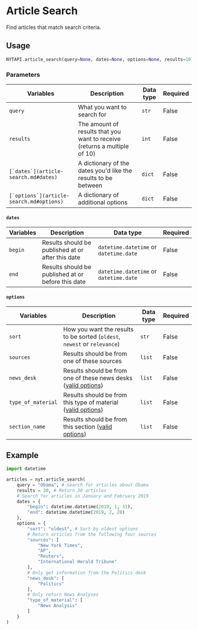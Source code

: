 # Article Search

Find articles that match search criteria.

## Usage

```python
NYTAPI.article_search(query=None, dates=None, options=None, results=10)
```

### Parameters

| Variables                                  | Description                                                               | Data type | Required |
| ------------------------------------------ | ------------------------------------------------------------------------- | --------- | -------- |
| `query`                                    | What you want to search for                                               | `str`     | False    |
| `results`                                  | The amount of results that you want to receive (returns a multiple of 10) | `int`     | False    |
| ``[`dates`](article-search.md#dates)``     | A dictionary of the dates you'd like the results to be between            | `dict`    | False    |
| ``[`options`](article-search.md#options)`` | A dictionary of additional options                                        | `dict`    | False    |

#### **`dates`**

| Variables | Description                                        | Data type                              | Required |
| --------- | -------------------------------------------------- | -------------------------------------- | -------- |
| `begin`   | Results should be published at or after this date  | `datetime.datetime` or `datetime.date` | False    |
| `end`     | Results should be published at or before this date | `datetime.datetime` or `datetime.date` | False    |

#### **`options`**

| Variables          | Description                                                                                                                                                             | Data type | Required |
| ------------------ | ----------------------------------------------------------------------------------------------------------------------------------------------------------------------- | --------- | -------- |
| `sort`             | How you want the results to be sorted (`oldest`, `newest` or `relevance`)                                                                                               | `str`     | False    |
| `sources`          | Results should be from one of these sources                                                                                                                             | `list`    | False    |
| `news_desk`        | Results should be from one of these news desks ([valid options](https://github.com/michadenheijer/pynytimes/blob/main/VALID\_SEARCH\_OPTIONS.md#news-desk-values))      | `list`    | False    |
| `type_of_material` | Results should be from this type of material ([valid options](https://github.com/michadenheijer/pynytimes/blob/main/VALID\_SEARCH\_OPTIONS.md#type-of-material-values)) | `list`    | False    |
| `section_name`     | Results should be from this section ([valid options](https://github.com/michadenheijer/pynytimes/blob/main/VALID\_SEARCH\_OPTIONS.md#section-name-values))              | `list`    | False    |

## Example

```python
import datetime

articles = nyt.article_search(
    query = "Obama", # Search for articles about Obama
    results = 30, # Return 30 articles
    # Search for articles in January and February 2019
    dates = {
        "begin": datetime.datetime(2019, 1, 31),
        "end": datetime.datetime(2019, 2, 28)
    },
    options = {
        "sort": "oldest", # Sort by oldest options
        # Return articles from the following four sources
        "sources": [
            "New York Times",
            "AP",
            "Reuters",
            "International Herald Tribune"
        ],
        # Only get information from the Politics desk
        "news_desk": [
            "Politics"
        ],
        # Only return News Analyses
        "type_of_material": [
            "News Analysis"
        ]
    }
)
```
